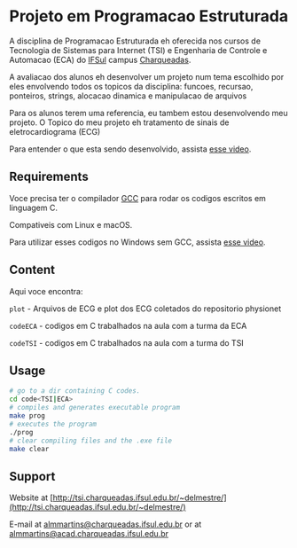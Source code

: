 # Projeto em Programacao Estruturada 

A disciplina de Programacao Estruturada eh oferecida nos cursos de Tecnologia de Sistemas para Internet (TSI) e Engenharia de Controle e Automacao (ECA) do [IFSul](http://www.ifsul.edu.br/) campus [Charqueadas](http://www.charqueadas.ifsul.edu.br/portal/).

A avaliacao dos alunos eh desenvolver um projeto num tema escolhido por eles envolvendo todos os topicos da disciplina: funcoes, recursao, ponteiros, strings, alocacao dinamica e manipulacao de arquivos


Para os alunos terem uma referencia, eu tambem estou desenvolvendo meu projeto. O Topico do meu projeto eh tratamento de sinais de eletrocardiograma (ECG)

Para entender o que esta sendo desenvolvido, assista [esse video](https://youtu.be/H8aN4utajPg).


## Requirements


Voce precisa ter o compilador [GCC](https://gcc.gnu.org/) para rodar os codigos escritos em linguagem C.

Compativeis com Linux e macOS. 

Para utilizar esses codigos no Windows sem GCC, assista [esse video](https://www.youtube.com/watch?v=h_m0vf6mt1E&list=PLeZ9_FbdLGk7K4ma8oXb3hhcjBMjF1Kcp&index=2).

## Content
Aqui voce encontra:

`plot` - Arquivos de ECG e plot dos ECG coletados do repositorio physionet

`codeECA` - codigos em C trabalhados na aula com a turma da ECA

`codeTSI` - codigos em C trabalhados na aula com a turma do TSI



## Usage

```bash
# go to a dir containing C codes.
cd code<TSI|ECA>
# compiles and generates executable program
make prog
# executes the program
./prog
# clear compiling files and the .exe file
make clear
```

## Support

Website at [http://tsi.charqueadas.ifsul.edu.br/~delmestre/](http://tsi.charqueadas.ifsul.edu.br/~delmestre/)

E-mail at [almmartins@charqueadas.ifsul.edu.br](almmartins@charqueadas.ifsul.edu.br)
 or at [almmartins@acad.charqueadas.ifsul.edu.br](almmartins@acad.charqueadas.ifsul.edu.br)

